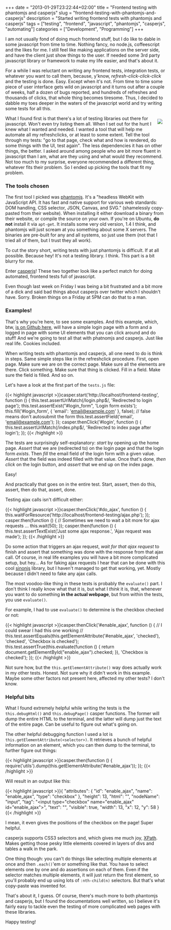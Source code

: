 +++
date = "2013-01-29T23:22:44+02:00"
title = "Frontend testing with phantomjs and casperjs"
slug = "frontend-testing-with-phantomjs-and-casperjs"
description = "Started writing frontend tests with phantomjs and casperjs"
tags = ["testing", "frontend", "javascript", "phantomjs", "casperjs", "automating"]
categories = ["Development", "Programming"]
+++

I am not usually fond of doing much frontend stuff, but I do like to dable in some javascript from time to time. Nothing fancy, no node.js, coffeescript and the likes for me. I still feel like making applications on the server side, and have the client just show things to the user. If needed some 3rd party javascript library or framework to make my life easier, and that's about it.

For a while I was reluctant on writing any frontend tests, integration tests, or whatever you want to call them, because, y'know, *refresh-click-click-click* and the testing is done. Easy. Except when it's not. From time to time some piece of user interface gets wild on javascript and it turns out after a couple of weeks, half a dozen of bugs reported, and hundreds of refreshes and thousands of clicks, that whole thing becomes tiresome. Thus, I decided to dabble my toes deeper in the waters of the javascript world and try writing some tests for all this.

<img unselectable="on" style="float:right;padding:10px;" src="http://robertbasic.com/static/img/posts/frontend-testing.png">

What I found first is that there's a lot of testing libraries out there for javascript. Won't even try listing them all. When I set out for the hunt I knew what I wanted and needed. I wanted a tool that will help me automate all my refreshclicks, or at least to some extent. Tell the tool through my tests: "go to that page, check what and how is rendered, do some things with the UI, test again". The less dependencies it has on other things, the better. I asked around among people who are bit more fluent in javascript than I am, what are they using and what would they recommend. Not too much to my surprise, everyone recommended a different thing, whatever fits their problem. So I ended up picking the tools that fit my problem.

<h3>The tools chosen</h3>

The first tool I picked was <a href="http://phantomjs.org/">phantomjs</a>. It's a "headless WebKit with JavaScript API. It has fast and native support for various web standards: DOM handling, CSS selector, JSON, Canvas, and SVG." (shamelessly copy-pasted from their website). When installing it either download a binary from their website, or compile the source on your own. If you're on Ubuntu, <b>do not</b> install it via <code>apt-get</code>. It installs some very old version, 1.4 I think, and phantomjs will just scream at you something about some X servers. The binaries are pre-built for any and all systems, so just use them (not that I tried all of them, but I trust they all work).

To cut the story short, writing tests with just phantomjs is difficult. If at all possible. Because hey! It's not a testing library. I think. This part is a bit blurry for me.

Enter <a href="http://casperjs.org/">casperjs</a>! These two together look like a perfect match for doing automated, frontend tests full of javascript.

Even though last week on Friday I was being a bit frustrated and a bit more of a dick and said bad things about casperjs over twitter which I shouldn't have. Sorry. Broken things on a Friday at 5PM can do that to a man.

<h3>Examples!</h3>

That's why you're here, to see some examples. And this example, which, btw, <a href="https://github.com/robertbasic/blog-examples/tree/master/frontend-testing">is on Github here</a>, will have a simple login page with a form and a logged in page with some UI elements that you can click around and do stuff! And we're going to test all that with phatnomjs and casperjs. Just like real life. Cookies included.

When writing tests with phantomjs and casperjs, all one need to do is think in steps. Same simple steps like in the refreshclick procedure. First, open page. Make sure we are on the correct page. Make sure all the elements are there. Click something. Make sure that thing is clicked. Fill in a field. Make sure the field is filled. And so on.

Let's have a look at the first part of the <code>tests.js</code> file:

{{< highlight javascript >}}casper.start('http://localhost/frontend-testing', function () {
    this.test.assertUrlMatch(/login.php$/, 'Redirected to login page');
    this.test.assertExist("#login_form", 'Login form exists');
    this.fill('#login_form', {
        'email': 'email@example.com'
    }, false); // false means don't autosubmit the form
    this.test.assertField('email', 'email@example.com');
});
casper.thenClick('#login', function () {
    this.test.assertUrlMatch(/index.php$/, 'Redirected to index page after login');
});
{{< /highlight >}}

The tests are surprisingly self-explanatory: <i>start</i> by opening up the home page. <i>Assert</i> that we are (redirected to) on the login page and that the login form <i>exists</i>. Then <i>fill</i> the email field of the login form with a given value. <i>Assert</i> that the field was indeed filled with that value. Once that's done, <i>then click</i> on the login button, and <i>assert</i> that we end up on the index page.

Easy!

And practically that goes on in the entire test. Start, assert, then do this, assert, then do that, assert, done.

Testing ajax calls isn't difficult either:

{{< highlight javascript >}}casper.thenClick('#do_ajax', function () {
    this.waitForResource('http://localhost/frontend-testing/ajax.php');
});
casper.then(function () {
    // Sometimes we need to wait a bit more for ajax requests ...
    this.wait(50);
});
casper.then(function () {
    this.test.assertTextExist('Just some ajax response.', 'Ajax request was made');
});
{{< /highlight >}}

Do some action that triggers an ajax request, <i>wait for that ajax request</i> to finish and assert that something was done with the response from that ajax call. Of course, in real life examples you will have a bit more complicated setup, but hey... As for faking ajax requests I hear that can be done with this cool <a href="http://sinonjs.org/">sinonjs</a> library, but I haven't managed to get that working, yet. Mostly because I didn't need to fake any ajax calls.

The most voodoo-like thing in these tests is probably the <code>evaluate()</code> part. I don't think I really know what that it is, but what I <i>think</i> it is, that, whenever you want to do something <b>in the actual webpage</b>, but from within the tests, you use <code>evaluate()</code>. 

For example, I had to use <code>evaluate()</code> to determine is the checkbox checked or not:

{{< highlight javascript >}}casper.thenClick('#enable_ajax', function () {
    // I could swear I had this one working
    // this.test.assertEquals(this.getElementAttribute('#enable_ajax', 'checked'), 'checked', 'Checkbox is checked');
    this.test.assertTrue(this.evaluate(function () { 
        return document.getElementById("enable_ajax").checked;
    }), 'Checkbox is checked');
});
{{< /highlight >}}

Not sure how, but the <code>this.getElementAttribute()</code> way does actually work in my other tests. Honest. Not sure why it didn't work in this example. Maybe some other factors not present here, affected my other tests? I don't know.

<h3>Helpful bits</h3>

What I found extremely helpful while writing the tests is the <code>this.debugHtml()</code> and <code>this.debugPage()</code> casper functions. The former will dump the entire HTML to the terminal, and the latter will dump just the text of the entire page. Can be useful to figure out what's going on.

The other helpful debugging function I used a lot is <code>this.getElementAttribute(&lt;selector&gt;)</code>. It retrieves a bunch of helpful information on an element, which you can then dump to the terminal, to further figure out things:

{{< highlight javascript >}}casper.then(function () {
    require('utils').dump(this.getElementAttribute('#enable_ajax'));
});
{{< /highlight >}}

Will result in an output like this:

{{< highlight javascript >}}{
    "attributes": {
        "id": "enable_ajax",
        "name": "enable_ajax",
        "type": "checkbox"
    },
    "height": 13,
    "html": "",
    "nodeName": "input",
    "tag": "<input type=\"checkbox\" name=\"enable_ajax\" id=\"enable_ajax\">",
    "text": "",
    "visible": true,
    "width": 13,
    "x": 12,
    "y": 58
}
{{< /highlight >}}

I mean, it even gives the positions of the checkbox on the page! Super helpful.

casperjs supports CSS3 selectors and, which gives me much joy, <a href="http://en.wikipedia.org/wiki/XPath">XPath</a>. Makes getting those pesky little elements covered in layers of divs and tables a walk in the park.

One thing though: you can't do things like selecting multiple elements at once and then <code>.each()</code>'em or something like that. You have to select elements one by one and do assertions on each of them. Even if the selector matches multiple elements, it will just return the first element, so you'll probably end up using lots of <code>:nth-child(n)</code> selectors. But that's what copy-paste was invented for.

That's about it, I guess. Of course, there's much more to both phantomjs and casperjs, but I found the documentations well written, so I believe it's fairly easy to tackle even the testing of more complicated web pages with these libraries.

Happy testing!

